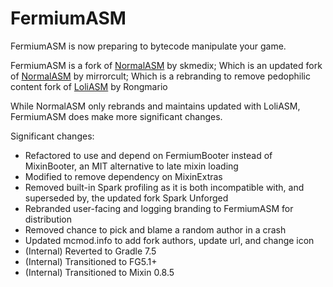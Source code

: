 # FermiumASM
FermiumASM is now preparing to bytecode manipulate your game.

FermiumASM is a fork of [NormalASM](https://github.com/skmedix/NormalASM) by skmedix;
Which is an updated fork of [NormalASM](https://github.com/mirrorcult/NormalASM) by mirrorcult;
Which is a rebranding to remove pedophilic content fork of [LoliASM](https://github.com/LoliKingdom/LoliASM) by Rongmario

While NormalASM only rebrands and maintains updated with LoliASM, FermiumASM does make more significant changes.

Significant changes:
 - Refactored to use and depend on FermiumBooter instead of MixinBooter, an MIT alternative to late mixin loading
 - Modified to remove dependency on MixinExtras
 - Removed built-in Spark profiling as it is both incompatible with, and superseded by, the updated fork Spark Unforged
 - Rebranded user-facing and logging branding to FermiumASM for distribution
 - Removed chance to pick and blame a random author in a crash
 - Updated mcmod.info to add fork authors, update url, and change icon
 - (Internal) Reverted to Gradle 7.5
 - (Internal) Transitioned to FG5.1+
 - (Internal) Transitioned to Mixin 0.8.5